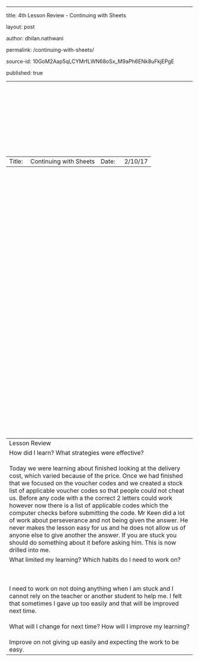 

---

title: 4th Lesson Review - Continuing with Sheets

layout: post

author: dhilan.nathwani

permalink: /continuing-with-sheets/

source-id: 10GoM2Aap5qLCYMrfLWN68oSx_M9aPh6ENk8uFkjEPgE

published: true

---

<table>

  <tr>

   
<td>Title:  </td>

    <td>
Continuing with Sheets</td>

   
<td>Date:   </td>

    <td>
2/10/17</td>

  </tr>

</table>

 

 

<table>

  <tr>

    <td>Lesson
Review </td>

  </tr>

  <tr>

    <td> How did
I learn? What strategies were effective? 

</td>

  </tr>

  <tr>

    <td>Today we
were learning about finished looking at the delivery cost, which varied because
of the price. Once we had finished that we focused on the voucher codes and we
created a stock list of applicable voucher codes so that people could not cheat
us. Before any code with a the correct 2 letters could work however now there
is a list of applicable codes which the computer checks before submitting the
code. Mr Keen did a lot of work about perseverance and not being given the
answer. He never makes the lesson easy for us and he does not allow us of
anyone else to give another the answer. If you are stuck you should do
something about it before asking him. This is now drilled into me.</td>

  </tr>

  <tr>

    <td> What
limited my learning? Which habits do I need to work on?

 </td>

  </tr>

  <tr>

    <td>I need
to work on not doing anything when I am stuck and I cannot rely on the teacher
or another student to help me. I felt that sometimes I gave up too easily and
that will be improved next time.  
</td>

  </tr>

  <tr>

    <td>What
will I change for next time? How will I improve my learning?

</td>

  </tr>

  <tr>

    <td>Improve
on not giving up easily and expecting the work to be easy. </td>

  </tr>

</table>

 

 



